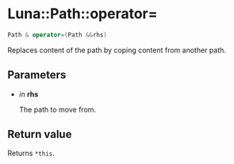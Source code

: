 # Luna::Path::operator=

```c++
Path & operator=(Path &&rhs)
```

Replaces content of the path by coping content from another path. 



## Parameters
* *in* **rhs**

    The path to move from. 

## Return value
Returns `*this`. 

